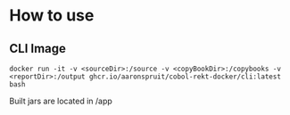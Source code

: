 # How to use

## CLI Image

`docker run -it -v <sourceDir>:/source -v <copyBookDir>:/copybooks -v <reportDir>:/output ghcr.io/aaronspruit/cobol-rekt-docker/cli:latest bash`

Built jars are located in /app
